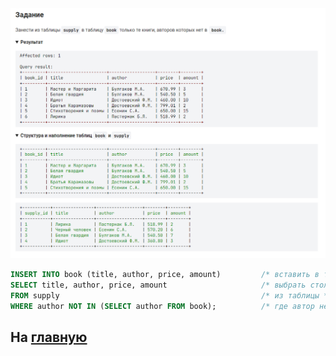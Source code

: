 

<img src="../art/1.5.4.task.png" alt="solution" >

```sql
INSERT INTO book (title, author, price, amount)         /* вставить в таблицу */
SELECT title, author, price, amount                     /* выбрать столбцы */
FROM supply                                             /* из таблицы */
WHERE author NOT IN (SELECT author FROM book);          /* где автор не в списке авторов таблицы */
```

На [главную](https://github.com/BEPb/stepik_sql/README.md)
---


